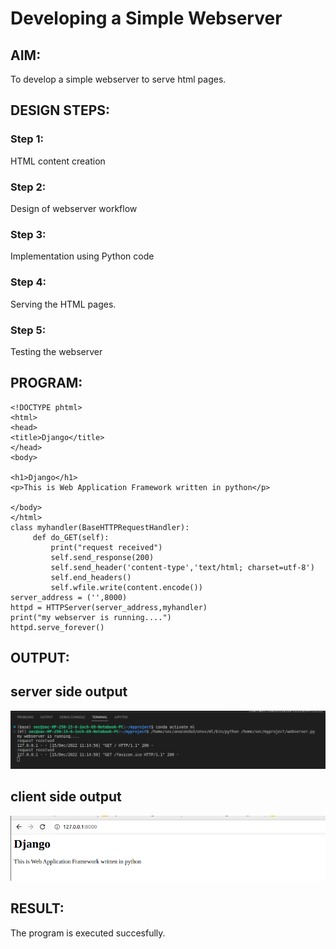 # Developing a Simple Webserver
## AIM:
To develop a simple webserver to serve html pages.

## DESIGN STEPS:
### Step 1: 
HTML content creation
### Step 2:
Design of webserver workflow
### Step 3:
Implementation using Python code
### Step 4:
Serving the HTML pages.
### Step 5:
Testing the webserver

## PROGRAM:
```
<!DOCTYPE phtml>
<html>
<head>
<title>Django</title>
</head>
<body>

<h1>Django</h1>
<p>This is Web Application Framework written in python</p>

</body>
</html>
class myhandler(BaseHTTPRequestHandler):
     def do_GET(self):
         print("request received")
         self.send_response(200)
         self.send_header('content-type','text/html; charset=utf-8')
         self.end_headers()
         self.wfile.write(content.encode())
server_address = ('',8000)
httpd = HTTPServer(server_address,myhandler)
print("my webserver is running....")
httpd.serve_forever()
```         
## OUTPUT:
## server side output
!['output'](/SERVER.png)
## client side output
!['output'](/clint%20output.png)
## RESULT:
The program is executed succesfully.